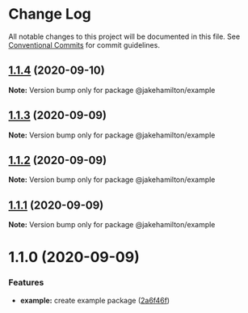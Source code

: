 # Change Log

All notable changes to this project will be documented in this file.
See [Conventional Commits](https://conventionalcommits.org) for commit guidelines.

## [1.1.4](https://github.com/jakehamilton/packages/compare/@jakehamilton/example@1.1.3...@jakehamilton/example@1.1.4) (2020-09-10)

**Note:** Version bump only for package @jakehamilton/example





## [1.1.3](https://github.com/jakehamilton/packages/compare/@jakehamilton/example@1.1.2...@jakehamilton/example@1.1.3) (2020-09-09)

**Note:** Version bump only for package @jakehamilton/example





## [1.1.2](https://github.com/jakehamilton/packages/compare/@jakehamilton/example@1.1.1...@jakehamilton/example@1.1.2) (2020-09-09)

**Note:** Version bump only for package @jakehamilton/example

## [1.1.1](https://github.com/jakehamilton/packages/compare/@jakehamilton/example@1.1.0...@jakehamilton/example@1.1.1) (2020-09-09)

**Note:** Version bump only for package @jakehamilton/example

# 1.1.0 (2020-09-09)

### Features

-   **example:** create example package ([2a6f46f](https://github.com/jakehamilton/packages/commit/2a6f46fc7d74809ac854658bb242d6ceaa7e3501))
